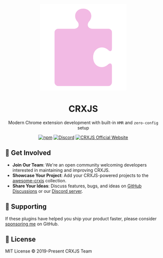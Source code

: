 <div align="center">
  <a href="https://crxjs.dev/vite-plugin/"><img src="../crxjs-logo.svg" alt="CRXJS logo" width="280"></a>
  <h1>CRXJS</h1>
  <p>Modern Chrome extension development with built-in <code>HMR</code> and <code>zero-config</code> setup</p>
  <div>
    <a href="https://npmjs.com/package/@crxjs/vite-plugin"><img src="https://img.shields.io/npm/v/@crxjs/vite-plugin?color=298cd6&amp;label=CRXJS&labelColor=f2bae4" alt="npm"></a>
    <a href="https://discord.com/invite/FnnE4XR7Wj"><img src="https://img.shields.io/discord/887008823077343262?color=7289da&logo=discord" alt="Discord"></a>
    <a href="https://crxjs.netlify.app/"><img src="https://img.shields.io/badge/Website-crxjs.dev-f2bae4.svg?color=298cd6&amp;&labelColor=f2bae4" alt="CRXJS Official Website"></a>
  </div>
</div>


## 🚀 Get Involved
- **Join Our Team**: We're an open community welcoming developers interested in maintaining and improving CRXJS.
- **Showcase Your Project**: Add your CRXJS-powered projects to the [awesome-crxjs](https://github.com/crxjs/awesome-crxjs) collection.
- **Share Your Ideas**: Discuss features, bugs, and ideas on [GitHub Discussions](https://github.com/crxjs/chrome-extension-tools/discussions) or our [Discord server](https://discord.com/invite/FnnE4XR7Wj).

## 🤝 Supporting
If these plugins have helped you ship your product faster, please consider [sponsoring me](https://github.com/sponsors/jacksteamdev) on GitHub.

## 📄 License
MIT License © 2019-Present CRXJS Team
